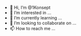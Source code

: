 - 👋 Hi, I’m @1Konsept
- 👀 I’m interested in ...
- 🌱 I’m currently learning ...
- 💞️ I’m looking to collaborate on ...
- 📫 How to reach me ...

<!---
1Konsept/1Konsept is a ✨ special ✨ repository because its `README.md` (this file) appears on your GitHub profile.
You can click the Preview link to take a look at your changes.
--->
